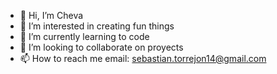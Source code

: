 - 👋 Hi, I’m Cheva
- 👀 I’m interested in creating fun things
- 🌱 I’m currently learning to code
- 💞️ I’m looking to collaborate on proyects
- 📫 How to reach me email: sebastian.torrejon14@gmail.com
